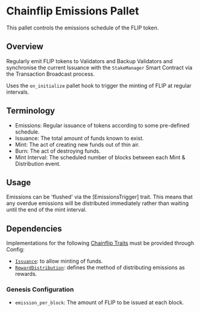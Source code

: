 # Chainflip Emissions Pallet

This pallet controls the emissions schedule of the FLIP token.

## Overview

Regularly emit FLIP tokens to Validators and Backup Validators and synchronise the current Issuance with the `StakeManager` Smart Contract via the Transaction Broadcast process.

Uses the `on_initialize` pallet hook to trigger the minting of FLIP at regular intervals.

## Terminology

- Emissions: Regular issuance of tokens according to some pre-defined schedule.
- Issuance: The total amount of funds known to exist.
- Mint: The act of creating new funds out of thin air.
- Burn: The act of destroying funds.
- Mint Interval: The scheduled number of blocks between each Mint & Distribution event.

## Usage

Emissions can be 'flushed' via the [EmissionsTrigger] trait. This means that any overdue emissions will be distributed immediately
rather than waiting until the end of the mint interval.

## Dependencies

Implementations for the following [Chainflip Traits](../../traits/src/lib.rs) must be provided through Config:

- [`Issuance`](../traits): to allow minting of funds.
- [`RewardDistribution`](../traits): defines the method of distributing emissions as rewards.

### Genesis Configuration

- `emission_per_block`: The amount of FLIP to be issued at each block.
